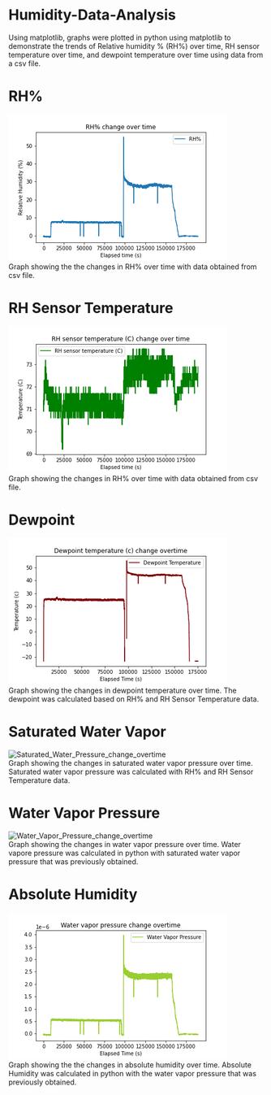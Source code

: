 # Humidity-Data-Analysis
Using matplotlib, graphs were plotted in python using matplotlib to demonstrate the trends of Relative humidity % (RH%) over time, RH sensor temperature over time, and dewpoint temperature over time using data from a csv file. 

# RH% 
![RH_change_over_time](/Humidity_Analysis_Graphs/RH%_change_over_time.png)  
Graph showing the the changes in RH% over time with data obtained from csv file. 

# RH Sensor Temperature 
![RH_Sensor_Temperature(c)_change_over_time](/Humidity_Analysis_Graphs/RH_Sensor_Temperature(c)_change_over_time.png)  
Graph showing the changes in RH% over time with data obtained from csv file. 

# Dewpoint
![Dewpoint_temperature_(c)_change_overtime](/Humidity_Analysis_Graphs/Dewpoint_temperature_(c)_change_overtime.png)  
Graph showing the changes in dewpoint temperature over time. The dewpoint was calculated based on RH% and RH Sensor Temperature data.

# Saturated Water Vapor
![Saturated_Water_Pressure_change_overtime](Humididty_Analysis_Graphs/Saturated_Water_Pressure_change_overtime.png)  
Graph showing the changes in saturated water vapor pressure over time. Saturated water vapor pressure was calculated with RH% and RH Sensor Temperature data.

# Water Vapor Pressure
![Water_Vapor_Pressure_change_overtime](/Humididty_Analysis_Graphs/Water_Vapor_Pressure_change_overtime.png)  
Graph showing the changes in water vapor pressure over time. Water vapore pressure was calculated in python with saturated water vapor pressure that was previously obtained. 

# Absolute Humidity
![Water_Vapor_Pressure_change_overtime](/Humidity_Analysis_Graphs/Water_Vapor_Pressure_change_overtime.png)  
Graph showing the the changes in absolute humidity over time. Absolute Humidity was calculated in python with the water vapor pressure that was previously obtained. 
